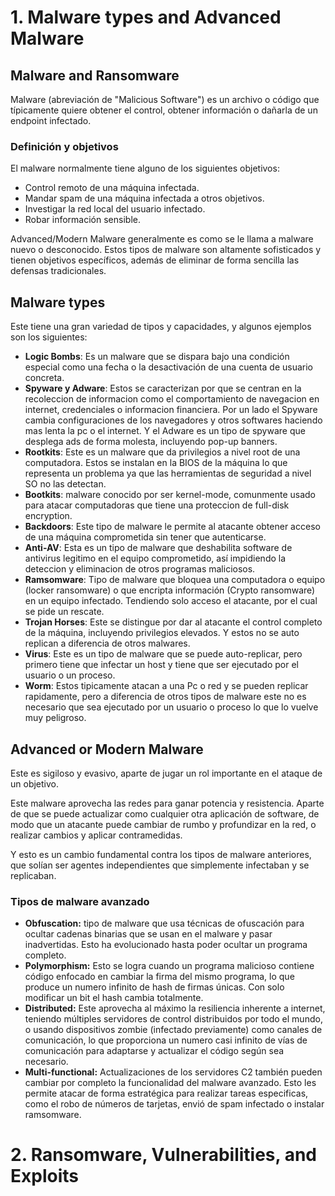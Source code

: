 # 1. Malware types and Advanced Malware

## Malware and Ransomware

Malware (abreviación de "Malicious Software") es un archivo o código que típicamente quiere obtener el control, obtener información o dañarla de un endpoint infectado. 

### Definición y objetivos

El malware normalmente tiene alguno de los siguientes objetivos: 

* Control remoto de una máquina infectada.
* Mandar spam de una máquina infectada a otros objetivos. 
* Investigar la red local del usuario infectado. 
* Robar información sensible. 

Advanced/Modern Malware generalmente es como se le llama a malware nuevo o desconocido. Estos tipos de malware son altamente sofisticados y tienen objetivos específicos, además de eliminar de forma sencilla las defensas tradicionales. 

## Malware types

Este tiene una gran variedad de tipos y capacidades, y algunos ejemplos son los siguientes: 

* **Logic Bombs**: Es un malware que se dispara bajo una condición especial como una fecha o la desactivación de una cuenta de usuario concreta. 
* **Spyware y Adware**: Estos se caracterizan por que se centran en la recoleccion de informacion como el comportamiento de navegacion en internet, credenciales o informacion financiera. Por un lado el Spyware cambia configuraciones de los navegadores y otros softwares haciendo mas lenta la pc o el internet. Y el Adware es un tipo de spyware que desplega ads de forma molesta, incluyendo pop-up banners. 
* **Rootkits**: Este es un malware que da privilegios a nivel root de una computadora. Estos se instalan en la BIOS de la máquina lo que representa un problema ya que las herramientas de seguridad a nivel SO no las detectan. 
* **Bootkits**: malware conocido por ser kernel-mode, comunmente usado para atacar computadoras que tiene una proteccion de full-disk encryption.  
* **Backdoors**: Este tipo de malware le permite al atacante obtener acceso de una máquina comprometida sin tener que autenticarse. 
* **Anti-AV**: Esta es un tipo de malware que deshabilita software de antivirus legitimo en el equipo comprometido, así impidiendo la deteccion y eliminacion de otros programas maliciosos. 
* **Ramsomware**: Tipo de malware que bloquea  una computadora o equipo (locker ransomware) o que encripta información (Crypto ransomware) en un equipo infectado. Tendiendo solo acceso el atacante, por el cual se pide un rescate. 
* **Trojan Horses**: Este se distingue por dar al atacante el control completo de la máquina, incluyendo privilegios elevados. Y estos no se auto replican a diferencia de otros malwares. 
* **Virus**: Este es un tipo de malware que se puede auto-replicar, pero primero tiene que infectar un host y tiene que ser ejecutado por el usuario o un proceso. 
* **Worm**: Estos tipicamente atacan a una Pc o red y se pueden replicar rapidamente, pero a diferencia de otros tipos de malware este no es necesario que sea ejecutado por un usuario o proceso lo que lo vuelve muy peligroso. 

## Advanced or Modern Malware

Este es sigiloso y evasivo, aparte de jugar un rol importante en el ataque de un objetivo. 

Este malware aprovecha las redes para ganar potencia y resistencia. Aparte de que se puede actualizar como cualquier otra aplicación de software, de modo que un atacante puede cambiar de rumbo y profundizar en la red, o realizar cambios y aplicar contramedidas. 

Y esto es un cambio fundamental contra los tipos de malware anteriores, que solían ser agentes independientes que simplemente infectaban y se replicaban. 

### Tipos de malware avanzado

* **Obfuscation:** tipo de malware que usa técnicas de ofuscación para ocultar cadenas binarias que se usan en el malware y pasar inadvertidas. Esto ha evolucionado hasta poder ocultar un programa completo. 
* **Polymorphism:** Esto se logra cuando un programa malicioso contiene código enfocado en cambiar la firma del mismo programa, lo que produce un numero infinito de hash de firmas únicas. Con solo modificar un bit el hash cambia totalmente. 
* **Distributed:** Este aprovecha al máximo la resiliencia inherente a internet, teniendo múltiples servidores de control distribuidos por todo el mundo, o usando dispositivos zombie (infectado previamente) como canales de comunicación, lo que proporciona un numero casi infinito de vías de comunicación para adaptarse y actualizar el código según sea necesario. 
* **Multi-functional:** Actualizaciones de los servidores C2 también pueden cambiar por completo la funcionalidad del malware avanzado. Esto les permite atacar de forma estratégica para realizar tareas especificas, como el robo de números de tarjetas, envió de spam infectado o instalar ramsomware. 

# 2. Ransomware, Vulnerabilities, and Exploits

